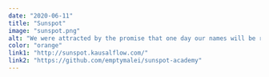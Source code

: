 ```yaml
---
date: "2020-06-11"
title: "Sunspot"
image: "sunspot.png"
alt: "We were attracted by the promise that one day our names will be remembered forever by history, only to find that a vast majority of us are doomed. Ashes to ashes, and dust to dust after our sacrifice for Athena. "
color: "orange"
link1: "http://sunspot.kausalflow.com/"
link2: "https://github.com/emptymalei/sunspot-academy"
---
```

